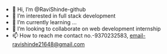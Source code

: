 - 👋 Hi, I’m @RaviShinde-github
- 👀 I’m interested in full stack development
- 🌱 I’m currently learning ...
- 💞️ I’m looking to collaborate on web development internship
- 📫 How to reach me contact no.-9370232583, email-ravishinde21648@gmail.com

<!---
RaviShinde-github/RaviShinde-github is a ✨ special ✨ repository because its `README.md` (this file) appears on your GitHub profile.
You can click the Preview link to take a look at your changes.
--->
